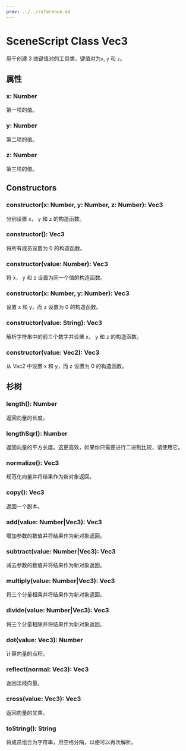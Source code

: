 ```yaml
---
prev: ../../reference.md
---
```


# SceneScript Class Vec3

用于创建 3 维键值对的工具类，键值对为`x`, `y` 和 `z`。

## 属性

### x: Number

第一项的值。

### y: Number

第二项的值。

### z: Number

第三项的值。

## Constructors

### constructor(x: Number, y: Number, z: Number): Vec3

分别设置 x， y 和 z 的构造函数。

### constructor(): Vec3

将所有成员设置为 0 的构造函数。

### constructor(value: Number): Vec3

将 x， y 和 z 设置为同一个值的构造函数。

### constructor(x: Number, y: Number): Vec3

设置 x 和 y，而 z 设置为 0 的构造函数。

### constructor(value: String): Vec3

解析字符串中的前三个数字并设置 x， y 和 z 的构造函数。

### constructor(value: Vec2): Vec3

从 Vec2 中设置 x 和 y，而 z 设置为 0 的构造函数。

## 杉树

### length(): Number

返回向量的长度。

### lengthSqr(): Number

返回向量的平方长度。这更高效，如果你只需要进行二进制比较，请使用它。

### normalize(): Vec3

规范化向量并将结果作为新对象返回。

### copy(): Vec3

返回一个副本。

### add(value: Number|Vec3): Vec3

增加参数的数值并将结果作为新对象返回。

### subtract(value: Number|Vec3): Vec3

减去参数的数值并将结果作为新对象返回。

### multiply(value: Number|Vec3): Vec3

将三个分量相乘并将结果作为新对象返回。

### divide(value: Number|Vec3): Vec3

将三个分量相除并将结果作为新对象返回。

### dot(value: Vec3): Number

计算向量的点积。

### reflect(normal: Vec3): Vec3

返回法线向量。

### cross(value: Vec3): Vec3

返回向量的叉乘。

### toString(): String

将成员组合为字符串，用空格分隔，以便可以再次解析。